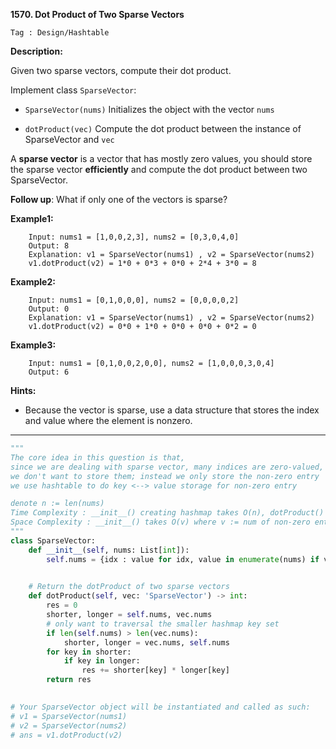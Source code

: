 **1570. Dot Product of Two Sparse Vectors**

```Tag : Design/Hashtable```

**Description:**

Given two sparse vectors, compute their dot product.

Implement class ```SparseVector```:

+ ```SparseVector(nums)``` Initializes the object with the vector ```nums```

+ ```dotProduct(vec)``` Compute the dot product between the instance of SparseVector and ```vec```

A **sparse vector** is a vector that has mostly zero values, you should store the sparse vector **efficiently** and compute the dot product between two SparseVector.

**Follow up**: What if only one of the vectors is sparse?

**Example1:**

		Input: nums1 = [1,0,0,2,3], nums2 = [0,3,0,4,0]
		Output: 8
		Explanation: v1 = SparseVector(nums1) , v2 = SparseVector(nums2)
		v1.dotProduct(v2) = 1*0 + 0*3 + 0*0 + 2*4 + 3*0 = 8

**Example2:**

		Input: nums1 = [0,1,0,0,0], nums2 = [0,0,0,0,2]
		Output: 0
		Explanation: v1 = SparseVector(nums1) , v2 = SparseVector(nums2)
		v1.dotProduct(v2) = 0*0 + 1*0 + 0*0 + 0*0 + 0*2 = 0

**Example3:**

		Input: nums1 = [0,1,0,0,2,0,0], nums2 = [1,0,0,0,3,0,4]
		Output: 6

**Hints:**

+ Because the vector is sparse, use a data structure that stores the index and value where the element is nonzero.

-----------

```python
"""
The core idea in this question is that,
since we are dealing with sparse vector, many indices are zero-valued,
we don't want to store them; instead we only store the non-zero entry
we use hashtable to do key <--> value storage for non-zero entry

denote n := len(nums)
Time Complexity : __init__() creating hashmap takes O(n), dotProduct() takes O(v) where v := num of non-zero entry 
Space Complexity : __init__() takes O(v) where v := num of non-zero entry, dotProduct() takes O(1)
"""
class SparseVector:
    def __init__(self, nums: List[int]):
        self.nums = {idx : value for idx, value in enumerate(nums) if value != 0}
        

    # Return the dotProduct of two sparse vectors
    def dotProduct(self, vec: 'SparseVector') -> int:
        res = 0
        shorter, longer = self.nums, vec.nums
        # only want to traversal the smaller hashmap key set
        if len(self.nums) > len(vec.nums):
            shorter, longer = vec.nums, self.nums
        for key in shorter:
            if key in longer:
                res += shorter[key] * longer[key]
        return res
        

# Your SparseVector object will be instantiated and called as such:
# v1 = SparseVector(nums1)
# v2 = SparseVector(nums2)
# ans = v1.dotProduct(v2)
```